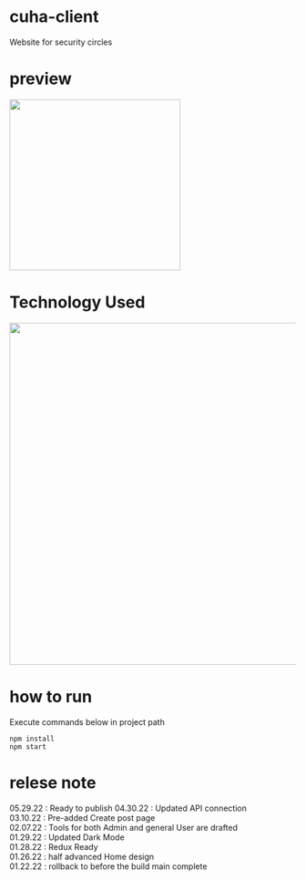 # cuha-client
Website for security circles

# preview
<img src="https://user-images.githubusercontent.com/87087163/168082386-7022fc40-c4de-4014-9623-aae8dc4acd67.png" width="300px">

# Technology Used
<img src="https://user-images.githubusercontent.com/87087163/169754110-675219e6-42d9-4d38-835e-7e7d494f8865.png" width="600px">


# how to run
Execute commands below in project path
```` 
npm install
npm start
````

# relese note
05.29.22 : Ready to publish
04.30.22 : Updated API connection</br>
03.10.22 : Pre-added Create post page</br>
02.07.22 : Tools for both Admin and general User are drafted</br>
01.29.22 : Updated Dark Mode</br>
01.28.22 : Redux Ready</br>
01.26.22 : half advanced Home design</br>
01.22.22 : rollback to before the build main complete
 

